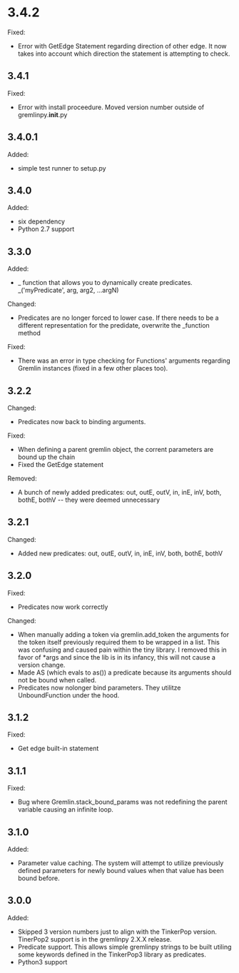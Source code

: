 # 3.4.2

Fixed:
* Error with GetEdge Statement regarding direction of other edge. It now takes into account which direction the statement is attempting to check.

## 3.4.1

Fixed:
* Error with install proceedure. Moved version number outside of gremlinpy.__init__.py

## 3.4.0.1

Added:
* simple test runner to setup.py

## 3.4.0

Added:
* six dependency
* Python 2.7 support

## 3.3.0

Added:
* _ function that allows you to dynamically create predicates. _('myPredicate', arg, arg2, ...argN)

Changed:
* Predicates are no longer forced to lower case. If there needs to be a different representation for the predidate, overwrite the _function method

Fixed:
* There was an error in type checking for Functions' arguments regarding Gremlin instances (fixed in a few other places too).

## 3.2.2

Changed:
* Predicates now back to binding arguments.

Fixed:
* When defining a parent gremlin object, the corrent parameters are bound up the chain
* Fixed the GetEdge statement

Removed:
* A bunch of newly added predicates: out, outE, outV, in, inE, inV, both, bothE, bothV -- they were deemed unnecessary

## 3.2.1

Changed:
* Added new predicates: out, outE, outV, in, inE, inV, both, bothE, bothV

## 3.2.0

Fixed:
* Predicates now work correctly

Changed:
* When manually adding a token via gremlin.add_token the arguments for the token itself previously required them to be wrapped in a list. This was confusing and caused pain within the tiny library. I removed this in favor of *args and since the lib is in its infancy, this will not cause a version change.
* Made AS (which evals to as()) a predicate because its arguments should not be bound when called.
* Predicates now nolonger bind parameters. They utilitze UnboundFunction under the hood.

## 3.1.2

Fixed:
* Get edge built-in statement

## 3.1.1

Fixed:
* Bug where Gremlin.stack\_bound_params was not redefining the parent variable causing an infinite loop. 

## 3.1.0

Added:
* Parameter value caching. The system will attempt to utilize previously defined parameters for newly bound values when that value has been bound before.

## 3.0.0

Added:
* Skipped 3 version numbers just to align with the TinkerPop version. TinerPop2 support is in the gremlinpy 2.X.X release.
* Predicate support. This allows simple gremlinpy strings to be built utiling some keywords defined in the TinkerPop3 library as predicates.
* Python3 support
